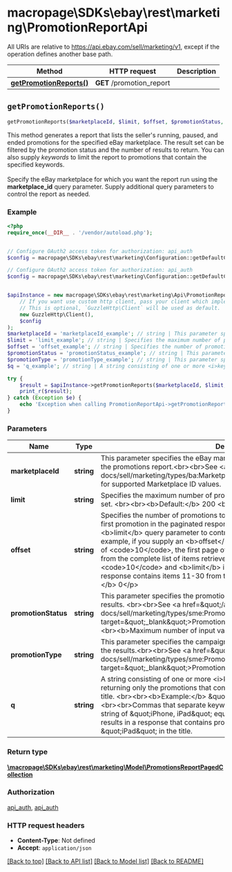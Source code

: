 # macropage\SDKs\ebay\rest\marketing\PromotionReportApi

All URIs are relative to https://api.ebay.com/sell/marketing/v1, except if the operation defines another base path.

| Method | HTTP request | Description |
| ------------- | ------------- | ------------- |
| [**getPromotionReports()**](PromotionReportApi.md#getPromotionReports) | **GET** /promotion_report |  |


## `getPromotionReports()`

```php
getPromotionReports($marketplaceId, $limit, $offset, $promotionStatus, $promotionType, $q): \macropage\SDKs\ebay\rest\marketing\Model\PromotionsReportPagedCollection
```



This method generates a report that lists the seller's running, paused, and ended promotions for the specified eBay marketplace. The result set can be filtered by the promotion status and the number of results to return. You can also supply <i>keywords</i> to limit the report to promotions that contain the specified keywords. <br><br>Specify the eBay marketplace for which you want the report run using the <b>marketplace_id</b> query parameter. Supply additional query parameters to control the report as needed.

### Example

```php
<?php
require_once(__DIR__ . '/vendor/autoload.php');


// Configure OAuth2 access token for authorization: api_auth
$config = macropage\SDKs\ebay\rest\marketing\Configuration::getDefaultConfiguration()->setAccessToken('YOUR_ACCESS_TOKEN');

// Configure OAuth2 access token for authorization: api_auth
$config = macropage\SDKs\ebay\rest\marketing\Configuration::getDefaultConfiguration()->setAccessToken('YOUR_ACCESS_TOKEN');


$apiInstance = new macropage\SDKs\ebay\rest\marketing\Api\PromotionReportApi(
    // If you want use custom http client, pass your client which implements `GuzzleHttp\ClientInterface`.
    // This is optional, `GuzzleHttp\Client` will be used as default.
    new GuzzleHttp\Client(),
    $config
);
$marketplaceId = 'marketplaceId_example'; // string | This parameter specifies the eBay marketplace ID of the site for which you want the promotions report.<br><br>See <a href=\"/api-docs/sell/marketing/types/ba:MarketplaceIdEnum\">MarketplaceIdEnum</a> for supported Marketplace ID values.
$limit = 'limit_example'; // string | Specifies the maximum number of promotions returned on a page from the result set.  <br><br><b>Default:</b> 200 <br><b>Maximum:</b> 200
$offset = 'offset_example'; // string | Specifies the number of promotions to skip in the result set before returning the first promotion in the paginated response.  <p>Combine <b>offset</b> with the <b>limit</b> query parameter to control the items returned in the response. For example, if you supply an <b>offset</b> of <code>0</code> and a <b>limit</b> of <code>10</code>, the first page of the response contains the first 10 items from the complete list of items retrieved by the call. If <b>offset</b> is <code>10</code> and <b>limit</b> is <code>20</code>, the first page of the response contains items 11-30 from the complete result set.</p> <p><b>Default:</b> 0</p>
$promotionStatus = 'promotionStatus_example'; // string | This parameter specifies the promotion state by which you want to filter the results. <br><br>See <a href=\"/api-docs/sell/marketing/types/sme:PromotionStatusEnum\" target=\"_blank\">PromotionStatusEnum</a> for supported values.<br><br><b>Maximum number of input values:</b> 1
$promotionType = 'promotionType_example'; // string | This parameter specifies the campaign promotion type by which you want to filter the results.<br><br>See <a href=\"/api-docs/sell/marketing/types/sme:PromotionTypeEnum\" target=\"_blank\">PromotionTypeEnum</a> for supported values.
$q = 'q_example'; // string | A string consisting of one or more <i>keywords</i>. eBay filters the response by returning only the promotions that contain the supplied keywords in the promotion title.  <br><br><b>Example:</b> \"iPhone\" or \"Harry Potter.\"  <br><br>Commas that separate keywords are ignored. For example, a keyword string of \"iPhone, iPad\" equals \"iPhone iPad\", and each results in a response that contains promotions with both \"iPhone\" and \"iPad\" in the title.

try {
    $result = $apiInstance->getPromotionReports($marketplaceId, $limit, $offset, $promotionStatus, $promotionType, $q);
    print_r($result);
} catch (Exception $e) {
    echo 'Exception when calling PromotionReportApi->getPromotionReports: ', $e->getMessage(), PHP_EOL;
}
```

### Parameters

| Name | Type | Description  | Notes |
| ------------- | ------------- | ------------- | ------------- |
| **marketplaceId** | **string**| This parameter specifies the eBay marketplace ID of the site for which you want the promotions report.&lt;br&gt;&lt;br&gt;See &lt;a href&#x3D;\&quot;/api-docs/sell/marketing/types/ba:MarketplaceIdEnum\&quot;&gt;MarketplaceIdEnum&lt;/a&gt; for supported Marketplace ID values. | |
| **limit** | **string**| Specifies the maximum number of promotions returned on a page from the result set.  &lt;br&gt;&lt;br&gt;&lt;b&gt;Default:&lt;/b&gt; 200 &lt;br&gt;&lt;b&gt;Maximum:&lt;/b&gt; 200 | [optional] |
| **offset** | **string**| Specifies the number of promotions to skip in the result set before returning the first promotion in the paginated response.  &lt;p&gt;Combine &lt;b&gt;offset&lt;/b&gt; with the &lt;b&gt;limit&lt;/b&gt; query parameter to control the items returned in the response. For example, if you supply an &lt;b&gt;offset&lt;/b&gt; of &lt;code&gt;0&lt;/code&gt; and a &lt;b&gt;limit&lt;/b&gt; of &lt;code&gt;10&lt;/code&gt;, the first page of the response contains the first 10 items from the complete list of items retrieved by the call. If &lt;b&gt;offset&lt;/b&gt; is &lt;code&gt;10&lt;/code&gt; and &lt;b&gt;limit&lt;/b&gt; is &lt;code&gt;20&lt;/code&gt;, the first page of the response contains items 11-30 from the complete result set.&lt;/p&gt; &lt;p&gt;&lt;b&gt;Default:&lt;/b&gt; 0&lt;/p&gt; | [optional] |
| **promotionStatus** | **string**| This parameter specifies the promotion state by which you want to filter the results. &lt;br&gt;&lt;br&gt;See &lt;a href&#x3D;\&quot;/api-docs/sell/marketing/types/sme:PromotionStatusEnum\&quot; target&#x3D;\&quot;_blank\&quot;&gt;PromotionStatusEnum&lt;/a&gt; for supported values.&lt;br&gt;&lt;br&gt;&lt;b&gt;Maximum number of input values:&lt;/b&gt; 1 | [optional] |
| **promotionType** | **string**| This parameter specifies the campaign promotion type by which you want to filter the results.&lt;br&gt;&lt;br&gt;See &lt;a href&#x3D;\&quot;/api-docs/sell/marketing/types/sme:PromotionTypeEnum\&quot; target&#x3D;\&quot;_blank\&quot;&gt;PromotionTypeEnum&lt;/a&gt; for supported values. | [optional] |
| **q** | **string**| A string consisting of one or more &lt;i&gt;keywords&lt;/i&gt;. eBay filters the response by returning only the promotions that contain the supplied keywords in the promotion title.  &lt;br&gt;&lt;br&gt;&lt;b&gt;Example:&lt;/b&gt; \&quot;iPhone\&quot; or \&quot;Harry Potter.\&quot;  &lt;br&gt;&lt;br&gt;Commas that separate keywords are ignored. For example, a keyword string of \&quot;iPhone, iPad\&quot; equals \&quot;iPhone iPad\&quot;, and each results in a response that contains promotions with both \&quot;iPhone\&quot; and \&quot;iPad\&quot; in the title. | [optional] |

### Return type

[**\macropage\SDKs\ebay\rest\marketing\Model\PromotionsReportPagedCollection**](../Model/PromotionsReportPagedCollection.md)

### Authorization

[api_auth](../../README.md#api_auth), [api_auth](../../README.md#api_auth)

### HTTP request headers

- **Content-Type**: Not defined
- **Accept**: `application/json`

[[Back to top]](#) [[Back to API list]](../../README.md#endpoints)
[[Back to Model list]](../../README.md#models)
[[Back to README]](../../README.md)
